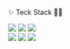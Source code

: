 <!-- - 👋 Hi, I’m @hyolyn9
- 👀 I’m interested in ...
- 🌱 I’m currently learning ...
- 💞️ I’m looking to collaborate on ...
- 📫 How to reach me ... -->

<!---
hyolyn9/hyolyn9 is a ✨ special ✨ repository because its `README.md` (this file) appears on your GitHub profile.
You can click the Preview link to take a look at your changes.
--->


✨ Teck Stack 👀✨
<!-- <a href="[연결할 링크]" target="_blank"><img src="https://img.shields.io/badge/[쓰고 싶은 텍스트]-[컬러 코드]?style=flat-square&logo=[브랜드 이름]&logoColor=white"/></a>vg> -->
<img src="https://img.shields.io/badge/html-E34F26?style=flat-square&logo=html5&logoColor=white"/> <img src="https://img.shields.io/badge/css-264de4?style=flat-square&logo=css3&logoColor=white"/> <img src="https://img.shields.io/badge/Javascript-e5a228?style=flat-square&logo=Javascript&logoColor=white"/>  
<img src="https://img.shields.io/badge/sass-cf649a?style=flat-square&logo=sass&logoColor=white"/>  <img src="https://img.shields.io/badge/TypeScript-3178c6?style=flat-square&logo=TypeScript&logoColor=white"/>  <img src="https://img.shields.io/badge/react-171717?style=flat-square&logo=react&logoColor=#61dafb"/> 
